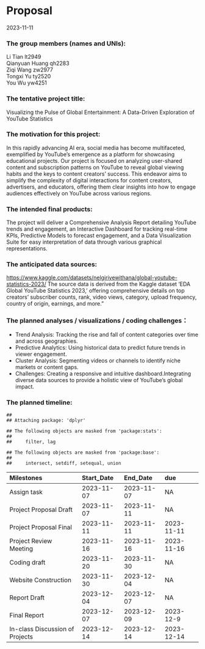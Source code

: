 Proposal
================
2023-11-11

### The group members (names and UNIs):

Li Tian lt2949  
Qianyuan Huang qh2283  
Ziqi Wang zw2977  
Tongxi Yu ty2520  
You Wu yw4251

### The tentative project title:

Visualizing the Pulse of Global Entertainment: A Data-Driven Exploration
of YouTube Statistics

### The motivation for this project:

In this rapidly advancing AI era, social media has become multifaceted,
exemplified by YouTube’s emergence as a platform for showcasing
educational projects. Our project is focused on analyzing user-shared
content and subscription patterns on YouTube to reveal global viewing
habits and the keys to content creators’ success. This endeavor aims to
simplify the complexity of digital interactions for content creators,
advertisers, and educators, offering them clear insights into how to
engage audiences effectively on YouTube across various regions.

### The intended final products:

The project will deliver a Comprehensive Analysis Report detailing
YouTube trends and engagement, an Interactive Dashboard for tracking
real-time KPIs, Predictive Models to forecast engagement, and a Data
Visualization Suite for easy interpretation of data through various
graphical representations.

### The anticipated data sources:

<https://www.kaggle.com/datasets/nelgiriyewithana/global-youtube-statistics-2023/>
The source data is derived from the Kaggle dataset ‘EDA Global YouTube
Statistics 2023,’ offering comprehensive details on top creators’
subscriber counts, rank, video views, category, upload frequency,
country of origin, earnings, and more.”

### The planned analyses / visualizations / coding challenges：

- Trend Analysis: Tracking the rise and fall of content categories over
  time and across geographies.
- Predictive Analytics: Using historical data to predict future trends
  in viewer engagement.
- Cluster Analysis: Segmenting videos or channels to identify niche
  markets or content gaps.
- Challenges: Creating a responsive and intuitive dashboard.Integrating
  diverse data sources to provide a holistic view of YouTube’s global
  impact.

### The planned timeline:

    ## 
    ## Attaching package: 'dplyr'

    ## The following objects are masked from 'package:stats':
    ## 
    ##     filter, lag

    ## The following objects are masked from 'package:base':
    ## 
    ##     intersect, setdiff, setequal, union

| Milestones                      | Start_Date | End_Date   | due        |
|:--------------------------------|:-----------|:-----------|:-----------|
| Assign task                     | 2023-11-07 | 2023-11-07 | NA         |
| Project Proposal Draft          | 2023-11-07 | 2023-11-11 | NA         |
| Project Proposal Final          | 2023-11-11 | 2023-11-11 | 2023-11-11 |
| Project Review Meeting          | 2023-11-16 | 2023-11-16 | 2023-11-16 |
| Coding draft                    | 2023-11-20 | 2023-11-30 | NA         |
| Website Construction            | 2023-11-30 | 2023-12-04 | NA         |
| Report Draft                    | 2023-12-04 | 2023-12-07 | NA         |
| Final Report                    | 2023-12-07 | 2023-12-09 | 2023-12-9  |
| In-class Discussion of Projects | 2023-12-14 | 2023-12-14 | 2023-12-14 |
